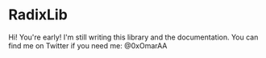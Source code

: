 # RadixLib

Hi! You're early! I'm still writing this library and the documentation. 
You can find me on Twitter if you need me: @0xOmarAA